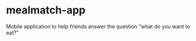 # mealmatch-app

Mobile application to help friends answer the question "what do you want to eat?"

